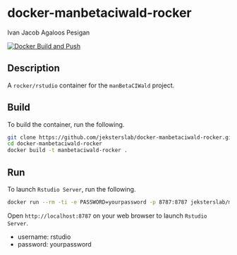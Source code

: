 docker-manbetaciwald-rocker
==========================
Ivan Jacob Agaloos Pesigan

<!-- badges: start -->
[![Docker Build and Push](https://github.com/jeksterslab/docker-manbetaciwald-rocker/actions/workflows/docker-build-push.yml/badge.svg)](https://github.com/jeksterslab/docker-manbetaciwald-rocker/actions/workflows/docker-build-push.yml)
<!-- badges: end -->

## Description

A `rocker/rstudio` container for the `manBetaCIWald` project.

## Build

To build the container, run the following.

```bash
git clone https://github.com/jeksterslab/docker-manbetaciwald-rocker.git
cd docker-manbetaciwald-rocker
docker build -t manbetaciwald-rocker .
```

## Run

To launch `Rstudio Server`, run the following.

```bash
docker run --rm -ti -e PASSWORD=yourpassword -p 8787:8787 jeksterslab/manbetaciwald-rocker
```

Open `http://localhost:8787` on your web browser to launch `Rstudio Server`.

- username: rstudio
- password: yourpassword
